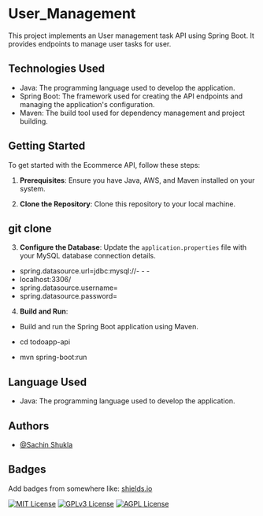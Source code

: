 # User_Management


This project implements an User management task API using Spring Boot. It provides endpoints to manage user tasks for user.

## Technologies Used

- Java: The programming language used to develop the application.
- Spring Boot: The framework used for creating the API endpoints and managing the application's configuration.
- Maven: The build tool used for dependency management and project building.

## Getting Started

To get started with the Ecommerce API, follow these steps:

1. **Prerequisites**: Ensure you have Java, AWS, and Maven installed on your system.

2. **Clone the Repository**: Clone this repository to your local machine.

## git clone <repository-url>


3. **Configure the Database**: Update the `application.properties` file with your MySQL database connection details.

- spring.datasource.url=jdbc:mysql://- - - 
- localhost:3306/<database-name>
- spring.datasource.username=<userName>
- spring.datasource.password=<password>


4. **Build and Run**:
- Build and run the Spring Boot application using Maven.

- cd todoapp-api
- mvn spring-boot:run


## Language Used

- Java: The programming language used to develop the application.


## Authors

- [@Sachin Shukla](https://github.com/Sach42/User_Management)


## Badges

Add badges from somewhere like: [shields.io](https://shields.io/)

[![MIT License](https://img.shields.io/badge/License-MIT-green.svg)](https://choosealicense.com/licenses/mit/)
[![GPLv3 License](https://img.shields.io/badge/License-GPL%20v3-yellow.svg)](https://opensource.org/licenses/)
[![AGPL License](https://img.shields.io/badge/license-AGPL-blue.svg)](http://www.gnu.org/licenses/agpl-3.0)

